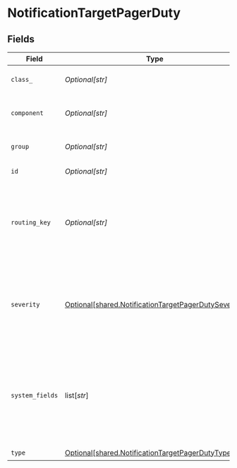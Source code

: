 # NotificationTargetPagerDuty


## Fields

| Field                                                                                                                  | Type                                                                                                                   | Required                                                                                                               | Description                                                                                                            |
| ---------------------------------------------------------------------------------------------------------------------- | ---------------------------------------------------------------------------------------------------------------------- | ---------------------------------------------------------------------------------------------------------------------- | ---------------------------------------------------------------------------------------------------------------------- |
| `class_`                                                                                                               | *Optional[str]*                                                                                                        | :heavy_minus_sign:                                                                                                     | Optional, default class value                                                                                          |
| `component`                                                                                                            | *Optional[str]*                                                                                                        | :heavy_minus_sign:                                                                                                     | Optional, default component value                                                                                      |
| `group`                                                                                                                | *Optional[str]*                                                                                                        | :heavy_minus_sign:                                                                                                     | Optional, default group value                                                                                          |
| `id`                                                                                                                   | *Optional[str]*                                                                                                        | :heavy_check_mark:                                                                                                     | Unique ID for this output                                                                                              |
| `routing_key`                                                                                                          | *Optional[str]*                                                                                                        | :heavy_check_mark:                                                                                                     | This is the 32 character Integration Key for an integration on a service or on a global ruleset.                       |
| `severity`                                                                                                             | [Optional[shared.NotificationTargetPagerDutySeverity]](undefined/models/shared/notificationtargetpagerdutyseverity.md) | :heavy_minus_sign:                                                                                                     | Default value for message severity, will be overwritten by value of __severity if set. Defaults to info.               |
| `system_fields`                                                                                                        | list[*str*]                                                                                                            | :heavy_minus_sign:                                                                                                     | Set of fields to automatically add to events using this output. E.g.: cribl_pipe, c*. Wildcards supported.             |
| `type`                                                                                                                 | [Optional[shared.NotificationTargetPagerDutyType]](undefined/models/shared/notificationtargetpagerdutytype.md)         | :heavy_check_mark:                                                                                                     | N/A                                                                                                                    |